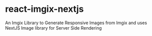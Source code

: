 # react-imgix-nextjs
An Imgix Library to Generate Responsive Images from Imgix and uses NextJS Image library for Server Side Rendering
